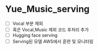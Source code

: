 # Yue_Music_serving

- [ ] Vocal 부분 제외
- [ ] 혹은 Vocal,Music 제외 코드 후처리 추가
- [ ] Hugging face serving
- [ ] Serving된 모델 AWS에서 훈련 및 모니터링
